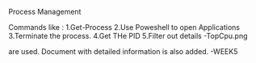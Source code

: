 Process Management 

Commands like : 
1.Get-Process 
2.Use Poweshell to open Applications
3.Terminate the process.
4.Get THe PID 
5.Filter out details -TopCpu.png 

are used. 
Document with detailed information is also added. -WEEK5 
